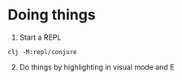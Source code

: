 Doing things
============
1. Start a REPL
  ```
  clj -M:repl/conjure
  ```
2. Do things by highlighting in visual mode and <space>E
